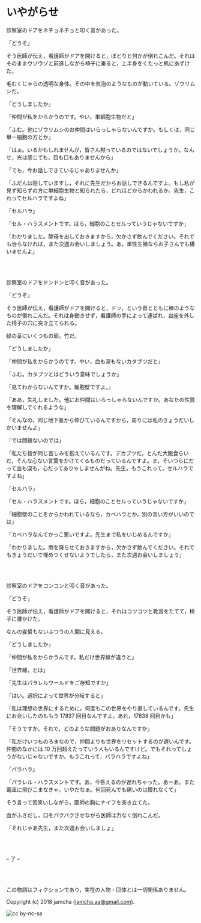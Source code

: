 

# いやがらせ

診察室のドアをネチョネチョと叩く音があった。  

「どうぞ」  

そう医師が伝え，看護師がドアを開けると，ぼとりと何かが倒れこんだ。それはそのままウゾウゾと前進しながら椅子に乗ると，上半身をくたっと机にあずけた。  

毛むくじゃらの透明な身体。その中を気泡のようなものが動いている。ゾウリムシだ。  

「どうしましたか」  

「仲間が私をからかうのです。やい，単細胞生物だと」  

「ふむ。他にゾウリムシのお仲間はいらっしゃらないんですか。もしくは，同じ単一細胞の方とか」  

「はぁ。いるかもしれませんが，皆さん黙っているのではないでしょうか。なんせ，光は感じても，目も口もありませんから」  

「でも，今お話しできているじゃありませんか」  

「ふだんは隠していますし，それに先生だからお話しできるんですよ。もし私が見ず知らずの方に単細胞生物と知られたら，どれほどからかわれるか。先生，これってセルハラですよね」  

「セルハラ」  

「セル・ハラスメントです。ほら，細胞のことセルっていうじゃないですか」  

「わかりました。酵母を出しておきますから，欠かさず飲んでください。それでも治らなければ，また次週お会いしましょう。あ，単性生殖ならお子さんでも構いませんよ」  

<br>  
<br>  

診察室のドアをドンドンと叩く音があった。  

「どうぞ」  

そう医師が伝え，看護師がドアを開けると，ドッ，という音とともに棒のようなものが倒れこんだ。それは身動きせず，看護師の手によって運ばれ，台座を外した椅子の穴に突き立てられる。  

緑の茎にいくつもの節。竹だ。  

「どうしましたか」  

「仲間が私をからかうのです。やい，血も涙もないカタブツだと」  

「ふむ。カタブツとはどういう意味でしょうか」  

「見てわからないんですか。細胞壁ですよ。」  

「ああ，失礼しました。他にお仲間はいらっしゃらないんですか。あなたの性質を理解してくれるような」  

「そんなの，同じ地下茎から伸びているんですから，周りには私のきょうだいしかいませんよ」  

「では問題ないのでは」  

「私たち皆が同じ苦しみを抱えているんです。デカブツだ，とんだ大飯食らいだ，そんな心ない言葉をかけてくるものだっているんですよ。ま，そいつらにだって血も涙も，心だってありゃしませんがね。先生，もうこれって，セルハラですよね」  

「セルハラ」  

「セル・ハラスメントです。ほら，細胞のことセルっていうじゃないですか」  

「細胞壁のことをからかわれているなら，カベハラとか，別の言い方がいいのでは」  

「カベハラなんてかっこ悪いですよ。先生まで私をいじめるんですか」  

「わかりました。雨を降らせておきますから，欠かさず飲んでください。それでもきょうだいで埋めつくせないようでしたら，また次週お会いしましょう」  

<br>  
<br>  

診察室のドアをコンコンと叩く音があった。  

「どうぞ」  

そう医師が伝え，看護師がドアを開けると，それはコツコツと靴音をたてて，椅子に腰かけた。  

なんの変哲もないふつうの人間に見える。  

「どうしましたか」  

「仲間が私をからかうんです。私だけ世界線が違うと」  

「世界線，とは」  

「先生はパラレルワールドをご存知ですか」  

「はい。選択によって世界が分岐すると」  

「私は理想の世界にするために，何度もこの世界をやり直しているんです。先生にお会いしたのももう 17837 回目なんですよ。あれ，17838 回目かも」  

「そうですか。それで，どのような問題がおありなんですか」  

「私だけいつものろまなので，仲間よりも世界をリセットするのが遅いんです。仲間のなかには 10 万回超えたっていう人もいるんですけど。でもそれってしょうがないじゃないですか。もうこれって，パラハラですよね」  

「パラハラ」  

「パラレル・ハラスメントです。あ，今答えるのが遅れちゃった。あーあ。また電車に飛びこまなきゃ。いやだなぁ。何回死んでも痛いのは慣れなくて」  

そう言って苦笑いしながら，医師の胸にナイフを突き立てた。  

血がふきだし，口をパクパクさせながら医師は力なく倒れこんだ。  

「それじゃあ先生，また次週お会いしましょ」  

<br>  
<br>  

&#x2013; 了 &#x2013;  

<br>  
<br>  

この物語はフィクションであり，実在の人物・団体とは一切関係ありません。  

Copyright (c) 2018 jamcha (jamcha.aa@gmail.com).  

![cc by-nc-sa](https://i.creativecommons.org/l/by-nc-sa/4.0/88x31.png)  

